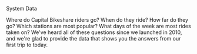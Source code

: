 
System Data


Where do Capital Bikeshare riders go? When do they ride? How far do they go? Which stations are most popular? What days of the week are most rides taken on? We've heard all of these questions since we launched in 2010, and we're glad to provide the data that shows you the answers from our first trip to today.
